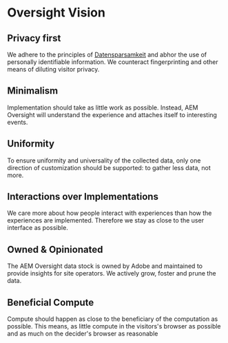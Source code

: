 # Oversight Vision

## Privacy first

We adhere to the principles of [Datensparsamkeit](https://martinfowler.com/bliki/Datensparsamkeit.html) and abhor the use of personally identifiable information. We counteract fingerprinting and other means 
of diluting visitor privacy.

## Minimalism

Implementation should take as little work as possible. Instead, AEM Oversight will understand the experience and attaches itself to interesting events.

## Uniformity

To ensure uniformity and universality of the collected data, only one direction of customization should be supported: to gather less data, not more.

## Interactions over Implementations

We care more about how people interact with experiences than how the experiences are implemented. Therefore we stay as close to the user interface as possible.

## Owned & Opinionated

The AEM Oversight data stock is owned by Adobe and maintained to provide insights for site operators. We actively grow, foster and prune the data.

## Beneficial Compute

Compute should happen as close to the beneficiary of the computation as possible. This means, as little compute in the visitors's browser as possible and as much on the decider's browser as reasonable
